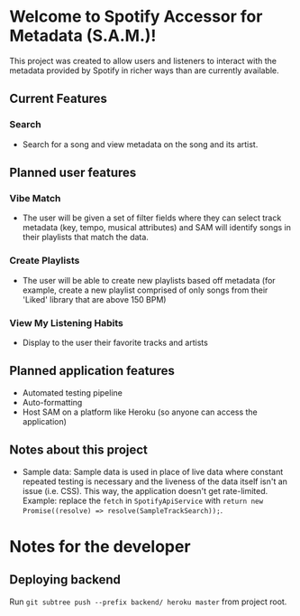 # Welcome to Spotify Accessor for Metadata (S.A.M.)!

This project was created to allow users and listeners to interact with the metadata provided by Spotify in richer ways than are currently available.

## Current Features

### Search
- Search for a song and view metadata on the song and its artist.

## Planned user features

### Vibe Match
- The user will be given a set of filter fields where they can select track metadata (key, tempo, musical attributes) and SAM will identify songs in their playlists that match the data.

### Create Playlists
- The user will be able to create new playlists based off metadata (for example, create a new playlist comprised of only songs from their 'Liked' library that are above 150 BPM)

### View My Listening Habits
- Display to the user their favorite tracks and artists

## Planned application features

- Automated testing pipeline
- Auto-formatting
- Host SAM on a platform like Heroku (so anyone can access the application)

## Notes about this project
- Sample data:
   Sample data is used in place of live data where constant repeated testing is necessary and the liveness of the data itself isn't an issue (i.e. CSS). This way, the application doesn't get rate-limited.  
   Example: replace the `fetch` in `SpotifyApiService` with `return new Promise((resolve) => resolve(SampleTrackSearch));`.


# Notes for the developer

## Deploying backend
Run `git subtree push --prefix backend/ heroku master` from project root.
